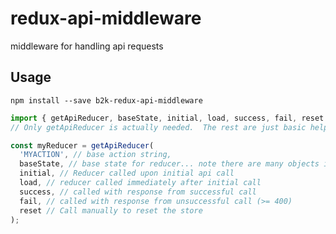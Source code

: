 # redux-api-middleware
middleware for handling api requests

## Usage

`npm install --save b2k-redux-api-middleware`

```javascript
import { getApiReducer, baseState, initial, load, success, fail, reset } from '@baohx2000/redux-api-middleware';
// Only getApiReducer is actually needed.  The rest are just basic helper objects & methods

const myReducer = getApiReducer(
  'MYACTION', // base action string,
  baseState, // base state for reducer... note there are many objects included to help compose this base
  initial, // Reducer called upon initial api call
  load, // reducer called immediately after initial call
  success, // called with response from successful call
  fail, // called with response from unsuccessful call (>= 400)
  reset // Call manually to reset the store
);
```
